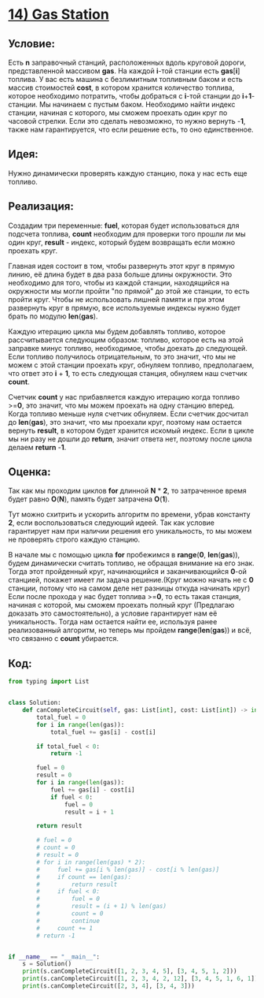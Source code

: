# [**14) Gas Station**](https://leetcode.com/problems/gas-station/description/)

## **Условие:**

Есть **n** заправочный станций, расположенных вдоль круговой дороги, представленной массивом **gas**. На каждой **i**-той станции есть **gas**[**i**] топлива. У вас есть машина с безлимитным топливным баком и есть массив стоимостей **cost**, в котором хранится количество топлива, которое необходимо потратить, чтобы добраться с **i**-той станции до **i**+**1**-станции. Мы начинаем с пустым баком. Необходимо найти индекс станции, начиная с которого, мы сможем проехать один круг по часовой стрелки. Если это сделать невозможно, то нужно вернуть -**1**, также нам гарантируется, что если решение есть, то оно единственное.

## **Идея:**

Нужно динамически проверять каждую станцию, пока у нас есть еще топливо.

## **Реализация:**

Создадим три переменные: **fuel**, которая будет использоваться для подсчета топлива, **count** необходим для проверки того прошли ли мы один круг, **result** - индекс, который будем возвращать если можно проехать круг.

Главная идея состоит в том, чтобы развернуть этот круг в прямую линию, её длина будет в два раза больше длины окружности. Это необходимо для того, чтобы из каждой станции, находящийся на окружности мы могли пройти "по прямой" до этой же станции, то есть пройти круг. Чтобы не использовать лишней памяти и при этом развернуть круг в прямую, все используемые индексы нужно будет брать по модулю **len**(**gas**).

Каждую итерацию цикла мы будем добавлять топливо, которое рассчитывается следующим образом: топливо, которое есть на этой заправке минус топливо, необходимое, чтобы доехать до следующей. Если топливо получилось отрицательным, то это значит, что мы не можем с этой станции проехать круг, обнуляем топливо, предполагаем, что ответ это **i** + **1**, то есть следующая станция, обнуляем наш счетчик **count**.

Счетчик **count** у нас прибавляется каждую итерацию когда топливо  >=**0**, это значит, что мы можем проехать на одну станцию вперед. Когда топливо меньше нуля счетчик обнуляем. Если счетчик досчитал до **len**(**gas**), это значит, что мы проехали круг, поэтому нам остается вернуть **result**, в котором будет хранится искомый индекс. Если в цикле мы ни разу не дошли до **return**, значит ответа нет, поэтому после цикла делаем **return** -**1**.

## **Оценка:**

Так как мы проходим циклов **for** длинной **N** * **2**, то затраченное время будет равно **O**(**N**), память будет затрачена **O**(**1**).

Тут можно схитрить и ускорить алгоритм по времени, убрав константу **2**, если воспользоваться следующий идеей. Так как условие гарантирует нам при наличии решения его уникальность, то мы можем не проверять строго каждую станцию.

В начале мы с помощью цикла **for** пробежимся в **range**(**0**, **len**(**gas**)), будем динамически считать топливо, не обращая внимание на его знак. Тогда этот пройденный круг, начинающийся и заканчивающийся **0**-ой станцией, покажет имеет ли задача решение.(Круг можно начать не с **0** станции, потому что на самом деле нет разницы откуда начинать круг) Если после прохода у нас будет топлива >=**0**, то есть такая станция, начиная с которой, мы сможем проехать полный круг (Предлагаю доказать это самостоятельно), а условие гарантирует нам её уникальность.  Тогда нам остается найти ее, используя ранее реализованный алгоритм, но теперь мы пройдем **range**(**len**(**gas**)) и всё, что связанно с **count** убирается.

## Код:
```python
from typing import List


class Solution:
    def canCompleteCircuit(self, gas: List[int], cost: List[int]) -> int:
        total_fuel = 0
        for i in range(len(gas)):
            total_fuel += gas[i] - cost[i]

        if total_fuel < 0:
            return -1

        fuel = 0
        result = 0
        for i in range(len(gas)):
            fuel += gas[i] - cost[i]
            if fuel < 0:
                fuel = 0
                result = i + 1

        return result

        # fuel = 0
        # count = 0
        # result = 0
        # for i in range(len(gas) * 2):
        #     fuel += gas[i % len(gas)] - cost[i % len(gas)]
        #     if count == len(gas):
        #         return result
        #     if fuel < 0:
        #         fuel = 0
        #         result = (i + 1) % len(gas)
        #         count = 0
        #         continue
        #     count += 1
        # return -1


if __name__ == "__main__":
    s = Solution()
    print(s.canCompleteCircuit([1, 2, 3, 4, 5], [3, 4, 5, 1, 2]))
    print(s.canCompleteCircuit([1, 2, 3, 4, 2, 12], [3, 4, 5, 1, 6, 1]))
    print(s.canCompleteCircuit([2, 3, 4], [3, 4, 3]))

```

